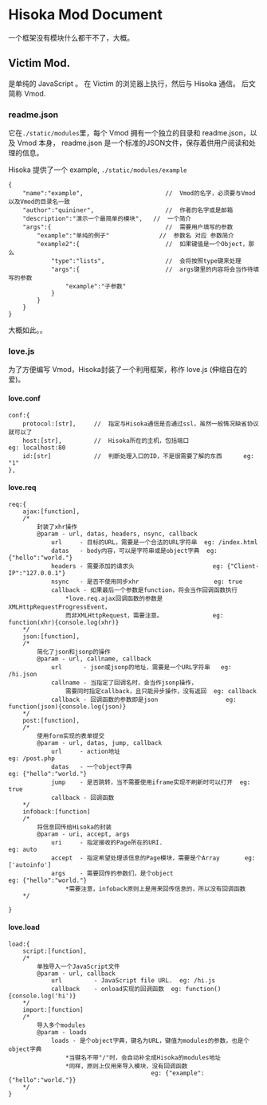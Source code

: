Hisoka Mod Document
===================

一个框架没有模块什么都干不了，大概。

## Victim Mod.

是单纯的 JavaScript 。
在 Victim 的浏览器上执行，然后与 Hisoka 通信。
后文简称 Vmod.

### readme.json

它在`./static/modules`里，每个 Vmod 拥有一个独立的目录和 readme.json，以及 Vmod 本身，
readme.json 是一个标准的JSON文件，保存着供用户阅读和处理的信息。

Hisoka 提供了一个 example, `./static/modules/example`

    {
        "name":"example",                       //  Vmod的名字，必须要与Vmod以及Vmod的目录名一致
        "author":"quininer",                    //  作者的名字或是邮箱
        "description":"演示一个最简单的模块",   //  一个简介
        "args":{                                //  需要用户填写的参数
            "example":"单纯的例子"              //  参数名 对应 参数简介
            "example2":{                        //  如果键值是一个Object，那么
                "type":"lists",                 //  会将按照type键来处理
                "args":{                        //  args键里的内容将会当作待填写的参数
                    "example":"子参数"
                }
            }
        }
    }

大概如此。。

### love.js

为了方便编写 Vmod，Hisoka封装了一个利用框架，称作 love.js (伸缩自在的爱)。

#### love.conf

    conf:{
        protocol:[str],     //  指定与Hisoka通信是否通过ssl，虽然一般情况缺省协议就可以了
        host:[str],         //  Hisoka所在的主机，包括端口                  eg: localhost:80
        id:[str]            //  判断处理入口的ID，不是很需要了解的东西      eg: "1"
    },

#### love.req

    req:{
        ajax:[function],
        /*
            封装了xhr操作
            @param - url, datas, headers, nsync, callback
                url     - 目标的URL，需要是一个合法的URL字符串  eg: /index.html
                datas   - body内容，可以是字符串或是object字典  eg: {"hello":"world."}
                headers - 需要添加的请求头                      eg: {"Client-IP":"127.0.0.1"}
                nsync   - 是否不使用同步xhr                     eg: true
                callback - 如果最后一个参数是function，将会当作回调函数执行
                    *love.req.ajax回调函数的参数是XMLHttpRequestProgressEvent，
                    而非XMLHttpRequest，需要注意。              eg: function(xhr){console.log(xhr)}
        */
        json:[function],
        /*
            简化了json和jsonp的操作
            @param - url, callname, callback
                url      - json或jsonp的地址，需要是一个URL字符串   eg: /hi.json
                callname - 当指定了回调名时，会当作jsonp操作，
                    需要同时指定callback，且只能异步操作，没有返回  eg: callback
                callback - 回调函数的参数即是json                   eg: function(json){console.log(json)}
        */
        post:[function],
        /*
            使用form实现的表单提交
            @param - url, datas, jump, callback
                url     - action地址                                        eg: /post.php
                datas   - 一个object字典                                    eg: {"hello":"world."}
                jump    - 是否跳转，当不需要使用iframe实现不刷新时可以打开  eg: true
                callback - 回调函数
        */
        infoback:[function]
        /*
            将信息回传给Hisoka的封装
            @param - uri, accept, args
                uri     - 指定接收的Page所在的URI.                          eg: auto
                accept  - 指定希望处理该信息的Page模块，需要是个Array       eg: ['autoinfo']
                args    - 需要回传的参数们，是个object                      eg: {"hello":"world."}
                    *需要注意，infoback原则上是用来回传信息的，所以没有回调函数
        */

    }

#### love.load

    load:{
        script:[function],
        /*
            单独导入一个JavaScript文件
            @param - url, callback
                url         - JavaScript file URL.  eg: /hi.js
                callback    - onload实现的回调函数  eg: function(){console.log('hi')}
        */
        import:[function]
        /*
            导入多个modules
            @param - loads
                loads - 是个object字典，键名为URL，键值为modules的参数，也是个object字典
                    *当键名不带"/"时，会自动补全成Hisoka的modules地址
                    *同样，原则上仅用来导入模块，没有回调函数
                                            eg: {"example":{"hello":"world."}}
        */
    }
